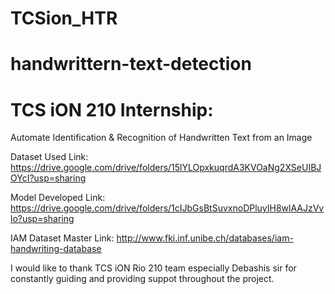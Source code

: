# TCSion_HTR
# handwrittern-text-detection
# TCS iON 210 Internship:

 Automate Identification & Recognition of Handwritten Text from an Image

 Dataset Used Link: https://drive.google.com/drive/folders/15lYLOpxkuqrdA3KVOaNg2XSeUIBJOYcI?usp=sharing

 Model Developed Link: https://drive.google.com/drive/folders/1cIJbGsBtSuvxnoDPluyIH8wlAAJzVvlo?usp=sharing

 IAM Dataset Master Link: http://www.fki.inf.unibe.ch/databases/iam-handwriting-database

 I would like to thank TCS iON Rio 210 team especially Debashis sir for constantly guiding and providing suppot throughout the project.
